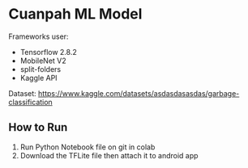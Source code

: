 # Cuanpah ML Model
Frameworks user:  
- Tensorflow 2.8.2  
- MobileNet V2  
- split-folders  
- Kaggle API  

Dataset: https://www.kaggle.com/datasets/asdasdasasdas/garbage-classification  

## How to Run
1. Run Python Notebook file on git in colab  
2. Download the TFLite file then attach it to android app  
